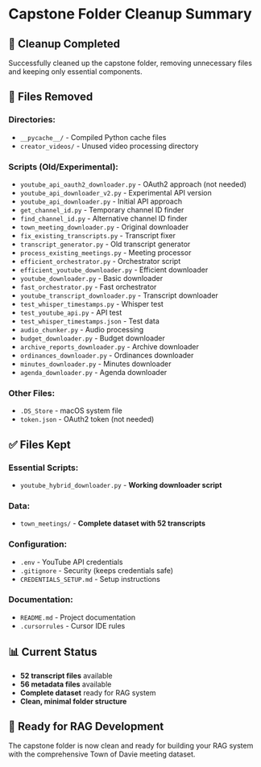 # Capstone Folder Cleanup Summary

## 🧹 Cleanup Completed

Successfully cleaned up the capstone folder, removing unnecessary files and keeping only essential components.

## 📁 Files Removed

### Directories:
- `__pycache__/` - Compiled Python cache files
- `creator_videos/` - Unused video processing directory

### Scripts (Old/Experimental):
- `youtube_api_oauth2_downloader.py` - OAuth2 approach (not needed)
- `youtube_api_downloader_v2.py` - Experimental API version
- `youtube_api_downloader.py` - Initial API approach
- `get_channel_id.py` - Temporary channel ID finder
- `find_channel_id.py` - Alternative channel ID finder
- `town_meeting_downloader.py` - Original downloader
- `fix_existing_transcripts.py` - Transcript fixer
- `transcript_generator.py` - Old transcript generator
- `process_existing_meetings.py` - Meeting processor
- `efficient_orchestrator.py` - Orchestrator script
- `efficient_youtube_downloader.py` - Efficient downloader
- `youtube_downloader.py` - Basic downloader
- `fast_orchestrator.py` - Fast orchestrator
- `youtube_transcript_downloader.py` - Transcript downloader
- `test_whisper_timestamps.py` - Whisper test
- `test_youtube_api.py` - API test
- `test_whisper_timestamps.json` - Test data
- `audio_chunker.py` - Audio processing
- `budget_downloader.py` - Budget downloader
- `archive_reports_downloader.py` - Archive downloader
- `ordinances_downloader.py` - Ordinances downloader
- `minutes_downloader.py` - Minutes downloader
- `agenda_downloader.py` - Agenda downloader

### Other Files:
- `.DS_Store` - macOS system file
- `token.json` - OAuth2 token (not needed)

## ✅ Files Kept

### Essential Scripts:
- `youtube_hybrid_downloader.py` - **Working downloader script**

### Data:
- `town_meetings/` - **Complete dataset with 52 transcripts**

### Configuration:
- `.env` - YouTube API credentials
- `.gitignore` - Security (keeps credentials safe)
- `CREDENTIALS_SETUP.md` - Setup instructions

### Documentation:
- `README.md` - Project documentation
- `.cursorrules` - Cursor IDE rules

## 📊 Current Status

- **52 transcript files** available
- **56 metadata files** available
- **Complete dataset** ready for RAG system
- **Clean, minimal folder structure**

## 🚀 Ready for RAG Development

The capstone folder is now clean and ready for building your RAG system with the comprehensive Town of Davie meeting dataset. 
